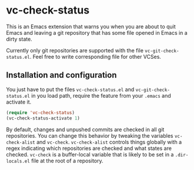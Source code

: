 # vc-check-status

This is an Emacs extension that warns you when you are about to quit
Emacs and leaving a git repository that has some file opened in Emacs
in a dirty state.

Currently only git repositories are supported with the file
`vc-git-check-status.el`. Feel free to write corresponding file for
other VCSes.

## Installation and configuration

You just have to put the files `vc-check-status.el` and
`vc-git-check-status.el` in you load path, require the feature from
your `.emacs` and activate it.

```lisp
(require 'vc-check-status)
(vc-check-status-activate 1)
```

By default, changes and unpushed commits are checked in all git
repositories. You can change this behavior by tweaking the variables
`vc-check-alist` and `vc-check`. `vc-check-alist` controls things
globally with a regex indicating which repositories are checked and
what states are checked. `vc-check` is a buffer-local variable that is
likely to be set in a `.dir-locals.el` file at the root of a
repository.
